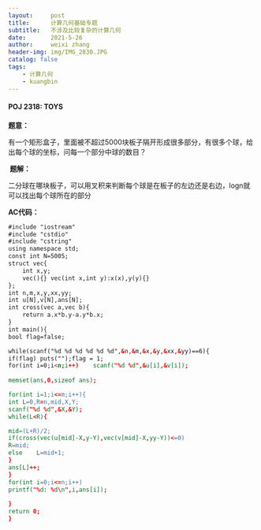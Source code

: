 ```yaml
---
layout:     post
title:      计算几何基础专题
subtitle:   不涉及比较复杂的计算几何
date:       2021-5-26
author:     weixi zhang
header-img: img/IMG_2830.JPG
catalog: false
tags:
    - 计算几何
    - kuangbin
---
```


<h4>POJ 2318: TOYS</h4>

<b>题意：</b>

有一个矩形盒子，里面被不超过5000块板子隔开形成很多部分，有很多个球，给出每个球的坐标，问每一个部分中球的数目？

<b> 题解：</b>

二分球在哪块板子，可以用叉积来判断每个球是在板子的左边还是右边，logn就可以找出每个球所在的部分

<b>AC代码：</b>

```HTML
#include "iostream"
#include "cstdio"
#include "cstring"
using namespace std;
const int N=5005;
struct vec{
	int x,y;
	vec(){} vec(int x,int y):x(x),y(y){}
}; 
int n,m,x,y,xx,yy;
int u[N],v[N],ans[N];
int cross(vec a,vec b){
	return a.x*b.y-a.y*b.x;	
}
int main(){
bool flag=false;

while(scanf("%d %d %d %d %d %d",&n,&m,&x,&y,&xx,&yy)==6){
if(flag) puts("");flag = 1;	
for(int i=0;i<n;i++)	scanf("%d %d",&u[i],&v[i]);
	
memset(ans,0,sizeof ans);

for(int i=1;i<=m;i++){
int L=0,R=n,mid,X,Y;
scanf("%d %d",&X,&Y);
while(L<R){

mid=(L+R)/2;
if(cross(vec(u[mid]-X,y-Y),vec(v[mid]-X,yy-Y))<=0)
R=mid;
else	L=mid+1; 	
}
ans[L]++;	
}
for(int i=0;i<=n;i++)
printf("%d: %d\n",i,ans[i]);	
	
}
return 0;
}
```

